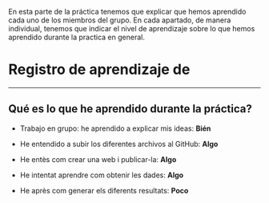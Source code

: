 En esta parte de la práctica tenemos que explicar que hemos aprendido cada uno de los miembros del grupo.
En cada apartado, de manera individual, tenemos que indicar el nivel de aprendizaje sobre lo que hemos aprendido durante la practica en general.

# Registro de aprendizaje de 
---
## Qué es lo que he aprendido durante la práctica?
- Trabajo en grupo: he aprendido a explicar mis ideas: **Bién**

- He entendido a subir los diferentes archivos al GitHub: **Algo**

- He entès com crear una web i publicar-la: **Algo**

- He intentat aprendre com obtenir les dades: **Algo**

- He après com generar els diferents resultats: **Poco**
